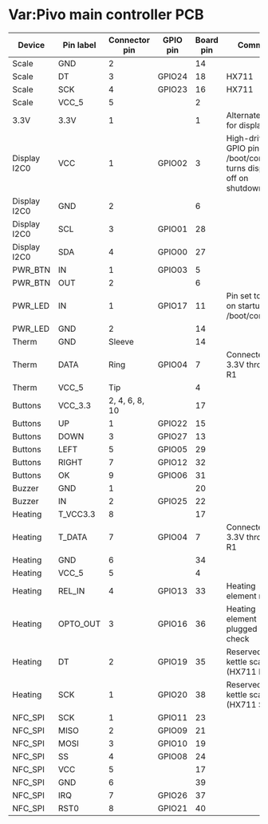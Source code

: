 # Var:Pivo main controller PCB

| Device       | Pin label | Connector pin  | GPIO pin | Board pin | Comment                                                                  |
| ------------ | --------- | -------------- | -------- | --------- | ------------------------------------------------------------------------ |
| Scale        | GND       | 2              |          | 14        |                                                                          |
| Scale        | DT        | 3              | GPIO24   | 18        | HX711                                                                    |
| Scale        | SCK       | 4              | GPIO23   | 16        | HX711                                                                    |
| Scale        | VCC\_5    | 5              |          | 2         |                                                                          |
| 3.3V         | 3.3V      | 1              |          | 1         | Alternate VCC for display                                                |
| Display I2C0 | VCC       | 1              | GPIO02   | 3         | High-driven GPIO pin in /boot/config.txt, turns display off on shutdown. |
| Display I2C0 | GND       | 2              |          | 6         |                                                                          |
| Display I2C0 | SCL       | 3              | GPIO01   | 28        |                                                                          |
| Display I2C0 | SDA       | 4              | GPIO00   | 27        |                                                                          |
| PWR\_BTN     | IN        | 1              | GPIO03   | 5         |                                                                          |
| PWR\_BTN     | OUT       | 2              |          | 6         |                                                                          |
| PWR\_LED     | IN        | 1              | GPIO17   | 11        | Pin set to high on startup in /boot/config.txt                           |
| PWR\_LED     | GND       | 2              |          | 14        |                                                                          |
| Therm        | GND       | Sleeve         |          | 14        |                                                                          |
| Therm        | DATA      | Ring           | GPIO04   | 7         | Connected to 3.3V through R1                                             |
| Therm        | VCC\_5    | Tip            |          | 4         |                                                                          |
| Buttons      | VCC\_3.3  | 2, 4, 6, 8, 10 |          | 17        |                                                                          |
| Buttons      | UP        | 1              | GPIO22   | 15        |                                                                          |
| Buttons      | DOWN      | 3              | GPIO27   | 13        |                                                                          |
| Buttons      | LEFT      | 5              | GPIO05   | 29        |                                                                          |
| Buttons      | RIGHT     | 7              | GPIO12   | 32        |                                                                          |
| Buttons      | OK        | 9              | GPIO06   | 31        |                                                                          |
| Buzzer       | GND       | 1              |          | 20        |                                                                          |
| Buzzer       | IN        | 2              | GPIO25   | 22        |                                                                          |
| Heating      | T\_VCC3.3 | 8              |          | 17        |                                                                          |
| Heating      | T\_DATA   | 7              | GPIO04   | 7         | Connected to 3.3V through R1                                             |
| Heating      | GND       | 6              |          | 34        |                                                                          |
| Heating      | VCC\_5    | 5              |          | 4         |                                                                          |
| Heating      | REL\_IN   | 4              | GPIO13   | 33        | Heating element relay                                                    |
| Heating      | OPTO\_OUT | 3              | GPIO16   | 36        | Heating element plugged in check                                         |
| Heating      | DT        | 2              | GPIO19   | 35        | Reserved for kettle scale (HX711 DT)                                     |
| Heating      | SCK       | 1              | GPIO20   | 38        | Reserved for kettle scale (HX711 SCK)                                    |
| NFC\_SPI     | SCK       | 1              | GPIO11   | 23        |                                                                          |
| NFC\_SPI     | MISO      | 2              | GPIO09   | 21        |                                                                          |
| NFC\_SPI     | MOSI      | 3              | GPIO10   | 19        |                                                                          |
| NFC\_SPI     | SS        | 4              | GPIO08   | 24        |                                                                          |
| NFC\_SPI     | VCC       | 5              |          | 17        |                                                                          |
| NFC\_SPI     | GND       | 6              |          | 39        |                                                                          |
| NFC\_SPI     | IRQ       | 7              | GPIO26   | 37        |                                                                          |
| NFC\_SPI     | RST0      | 8              | GPIO21   | 40        |                                                                          |